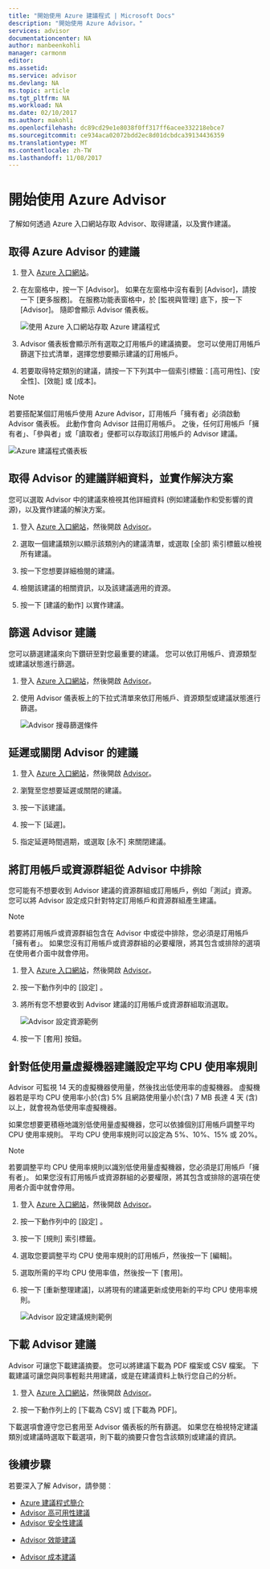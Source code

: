 ```yaml
---
title: "開始使用 Azure 建議程式 | Microsoft Docs"
description: "開始使用 Azure Advisor。"
services: advisor
documentationcenter: NA
author: manbeenkohli
manager: carmonm
editor: 
ms.assetid: 
ms.service: advisor
ms.devlang: NA
ms.topic: article
ms.tgt_pltfrm: NA
ms.workload: NA
ms.date: 02/10/2017
ms.author: makohli
ms.openlocfilehash: dc89cd29e1e8038f0ff317ff6acee332218ebce7
ms.sourcegitcommit: ce934aca02072bdd2ec8d01dcbdca39134436359
ms.translationtype: MT
ms.contentlocale: zh-TW
ms.lasthandoff: 11/08/2017
---
```

# <a name="get-started-with-azure-advisor"></a>開始使用 Azure Advisor

了解如何透過 Azure 入口網站存取 Advisor、取得建議，以及實作建議。

## <a name="get-advisor-recommendations"></a>取得 Azure Advisor 的建議

1. 登入 [Azure 入口網站](https://portal.azure.com)。

2. 在左窗格中，按一下 [Advisor]。  如果在左窗格中沒有看到 [Advisor]，請按一下 [更多服務]。  在服務功能表窗格中，於 [監視與管理] 底下，按一下 [Advisor]。
 隨即會顯示 Advisor 儀表板。

   ![使用 Azure 入口網站存取 Azure 建議程式](./media/advisor-get-started/advisor-portal-menu.png) 

4. Advisor 儀表板會顯示所有選取之訂用帳戶的建議摘要。  您可以使用訂用帳戶篩選下拉式清單，選擇您想要顯示建議的訂用帳戶。

5. 若要取得特定類別的建議，請按一下下列其中一個索引標籤：[高可用性]、[安全性]、[效能] 或 [成本]。
 
> [!NOTE]
> 若要搭配某個訂用帳戶使用 Azure Advisor，訂用帳戶「擁有者」必須啟動 Advisor 儀表板。  此動作會向 Advisor 註冊訂用帳戶。  之後，任何訂用帳戶「擁有者」、「參與者」或「讀取者」便都可以存取該訂用帳戶的 Advisor 建議。  

  ![Azure 建議程式儀表板](./media/advisor-overview/advisor-dashboard.png)

## <a name="get-advisor-recommendation-details-and-implement-a-solution"></a>取得 Advisor 的建議詳細資料，並實作解決方案

您可以選取 Advisor 中的建議來檢視其他詳細資料 (例如建議動作和受影響的資源)，以及實作建議的解決方案。  

1. 登入 [Azure 入口網站](https://portal.azure.com)，然後開啟 [Advisor](https://aka.ms/azureadvisordashboard)。

2. 選取一個建議類別以顯示該類別內的建議清單，或選取 [全部] 索引標籤以檢視所有建議。

3. 按一下您想要詳細檢閱的建議。

4. 檢閱該建議的相關資訊，以及該建議適用的資源。

5. 按一下 [建議的動作] 以實作建議。

## <a name="filter-advisor-recommendations"></a>篩選 Advisor 建議

您可以篩選建議來向下鑽研至對您最重要的建議。  您可以依訂用帳戶、資源類型或建議狀態進行篩選。  

1. 登入 [Azure 入口網站](https://portal.azure.com)，然後開啟 [Advisor](https://aka.ms/azureadvisordashboard)。

2.  使用 Advisor 儀表板上的下拉式清單來依訂用帳戶、資源類型或建議狀態進行篩選。

    ![Advisor 搜尋篩選條件](./media/advisor-get-started/advisor-filters.png)

## <a name="snooze-or-dismiss-advisor-recommendations"></a>延遲或關閉 Advisor 的建議

1. 登入 [Azure 入口網站](https://portal.azure.com)，然後開啟 [Advisor](https://aka.ms/azureadvisordashboard)。

2. 瀏覽至您想要延遲或關閉的建議。

3. 按一下該建議。

4. 按一下 [延遲]。 

5. 指定延遲時間週期，或選取 [永不] 來關閉建議。

## <a name="exclude-subscriptions-or-resource-groups-from-advisor"></a>將訂用帳戶或資源群組從 Advisor 中排除

您可能有不想要收到 Advisor 建議的資源群組或訂用帳戶，例如「測試」資源。  您可以將 Advisor 設定成只針對特定訂用帳戶和資源群組產生建議。

> [!NOTE]
> 若要將訂用帳戶或資源群組包含在 Advisor 中或從中排除，您必須是訂用帳戶「擁有者」。  如果您沒有訂用帳戶或資源群組的必要權限，將其包含或排除的選項在使用者介面中就會停用。

1. 登入 [Azure 入口網站](https://portal.azure.com)，然後開啟 [Advisor](https://aka.ms/azureadvisordashboard)。

2. 按一下動作列中的 [設定] 。

3. 將所有您不想要收到 Advisor 建議的訂用帳戶或資源群組取消選取。

    ![Advisor 設定資源範例](./media/advisor-get-started/advisor-configure-resources.png)

4. 按一下 [套用] 按鈕。

## <a name="configure-the-average-cpu-utilization-rule-for-the-low-usage-virtual-machine-recommendation"></a>針對低使用量虛擬機器建議設定平均 CPU 使用率規則

Advisor 可監視 14 天的虛擬機器使用量，然後找出低使用率的虛擬機器。 虛擬機器若是平均 CPU 使用率小於(含) 5% 且網路使用量小於(含) 7 MB 長達 4 天 (含) 以上，就會視為低使用率虛擬機器。

如果您想要更積極地識別低使用量虛擬機器，您可以依據個別訂用帳戶調整平均 CPU 使用率規則。  平均 CPU 使用率規則可以設定為 5%、10%、15% 或 20%。

> [!NOTE]
> 若要調整平均 CPU 使用率規則以識別低使用量虛擬機器，您必須是訂用帳戶「擁有者」。  如果您沒有訂用帳戶或資源群組的必要權限，將其包含或排除的選項在使用者介面中就會停用。 

1. 登入 [Azure 入口網站](https://portal.azure.com)，然後開啟 [Advisor](https://aka.ms/azureadvisordashboard)。

2. 按一下動作列中的 [設定] 。

3. 按一下 [規則] 索引標籤。

4. 選取您要調整平均 CPU 使用率規則的訂用帳戶，然後按一下 [編輯]。

5. 選取所需的平均 CPU 使用率值，然後按一下 [套用]。

6. 按一下 [重新整理建議]，以將現有的建議更新成使用新的平均 CPU 使用率規則。 

   ![Advisor 設定建議規則範例](./media/advisor-get-started/advisor-configure-rules.png)

## <a name="download-your-advisor-recommendations"></a>下載 Advisor 建議

Advisor 可讓您下載建議摘要。  您可以將建議下載為 PDF 檔案或 CSV 檔案。  下載建議可讓您與同事輕鬆共用建議，或是在建議資料上執行您自己的分析。

1. 登入 [Azure 入口網站](https://portal.azure.com)，然後開啟 [Advisor](https://aka.ms/azureadvisordashboard)。

2. 按一下動作列上的 [下載為 CSV] 或 [下載為 PDF]。

下載選項會遵守您已套用至 Advisor 儀表板的所有篩選。  如果您在檢視特定建議類別或建議時選取下載選項，則下載的摘要只會包含該類別或建議的資訊。 

## <a name="next-steps"></a>後續步驟

若要深入了解 Advisor，請參閱︰
* [Azure 建議程式簡介](advisor-overview.md)
* [Advisor 高可用性建議](advisor-high-availability-recommendations.md)
* [Advisor 安全性建議](advisor-security-recommendations.md)
-  [Advisor 效能建議](advisor-performance-recommendations.md)
* [Advisor 成本建議](advisor-performance-recommendations.md)

